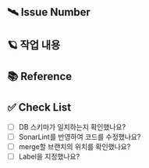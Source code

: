 ## 🛰️ Issue Number

## 🪐 작업 내용

## 📚 Reference

## ✅ Check List

- [ ] DB 스키마가 일치하는지 확인했나요?
- [ ] SonarLint를 반영하여 코드를 수정했나요?
- [ ] merge할 브랜치의 위치를 확인했나요?
- [ ] Label을 지정했나요?

